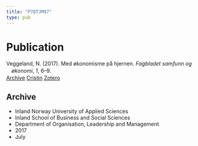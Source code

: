 ```yaml
---
title: "P7QTJM97"
type: pub
---
```

<h1>Publication</h1>
<article id="csl-bib-container-P7QTJM97" class="csl-bib-container">
  <div class="csl-bib-body" style="line-height: 1.35; padding-left: 1em; text-indent:-1em;">
  <div class="csl-entry">Veggeland, N. (2017). Med &#xF8;konomisme p&#xE5; hjernen. <i>Fagbladet samfunn og &#xF8;konomi</i>, <i>1</i>, 6&#x2013;9.</div>
</div>
  <div class="csl-bib-buttons">
    <a href="#taxonomy-article-P7QTJM97" class="csl-bib-button">Archive</a>
    <a href="https://app.cristin.no/results/show.jsf?id=1480410" alt="Cristin URL" class="csl-bib-button">Cristin</a>
    <a href="http://zotero.org/groups/5402882/items/P7QTJM97" alt="Zotero URL" class="csl-bib-button">Zotero</a>
  </div>
  <div id="csl-bib-meta-container-P7QTJM97"></div>
</article>
<div id="csl-bib-meta-P7QTJM97" class="csl-bib-meta">
  <article id="taxonomy-article-P7QTJM97" class="taxonomy-article">
    <h1>Archive</h1>
    <ul>
      <li>Inland Norway University of Applied Sciences</li>
      <li>Inland School of Business and Social Sciences</li>
      <li>Department of Organisation, Leadership and Management</li>
      <li>2017</li>
      <li>July</li>
    </ul>
  </article>
</div>
